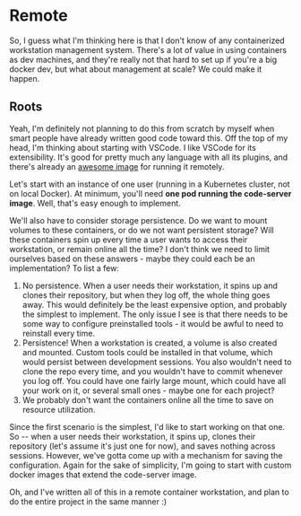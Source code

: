 # Remote

So, I guess what I'm thinking here is that I don't know of any containerized workstation management system. There's a lot of value in using containers as dev machines, and they're really not that hard to set up if you're a big docker dev, but what about management at scale? We could make it happen.

## Roots

Yeah, I'm definitely not planning to do this from scratch by myself when smart people have already written good code toward this. Off the top of my head, I'm thinking about starting with VSCode. I like VSCode for its extensibility. It's good for pretty much any language with all its plugins, and there's already an [awesome image](https://github.com/cdr/code-server) for running it remotely. 

Let's start with an instance of one user (running in a Kubernetes cluster, not on local Docker). At minimum, you'll need **one pod running the code-server image**. Well, that's easy enough to implement.

We'll also have to consider storage persistence. Do we want to mount volumes to these containers, or do we not want persistent storage? Will these containers spin up every time a user wants to access their workstation, or remain online all the time? I don't think we need to limit ourselves based on these answers - maybe they could each be an implementation? To list a few:
1. No persistence. When a user needs their workstation, it spins up and clones their repository, but when they log off, the whole thing goes away. This would definitely be the least expensive option, and probably the simplest to implement. The only issue I see is that there needs to be some way to configure preinstalled tools - it would be awful to need to reinstall every time.
2. Persistence! When a workstation is created, a volume is also created and mounted. Custom tools could be installed in that volume, which would persist between development sessions. You also wouldn't need to clone the repo every time, and you wouldn't have to commit whenever you log off. You could have one fairly large mount, which could have all your work on it, or several small ones - maybe one for each project?
3. We probably don't want the containers online all the time to save on resource utilization.

Since the first scenario is the simplest, I'd like to start working on that one. So -- when a user needs their workstation, it spins up, clones their repository (let's assume it's just one for now), and saves nothing across sessions. However, we've gotta come up with a mechanism for saving the configuration. Again for the sake of simplicity, I'm going to start with custom docker images that extend the code-server image. 

Oh, and I've written all of this in a remote container workstation, and plan to do the entire project in the same manner :)